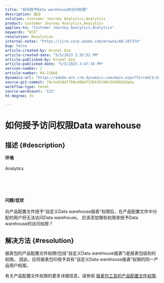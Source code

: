 ```yaml
---
title: "如何授予Data warehouse的访问权限"
description: 描述
solution: Customer Journey Analytics,Analytics
product: Customer Journey Analytics,Analytics
applies-to: "Customer Journey Analytics,Analytics"
keywords: “KCS”
resolution: Resolution
internal-notes: "https://jira.corp.adobe.com/browse/AN-287374"
bug: false
article-created-by: Krunal Oza
article-created-date: "5/5/2023 2:35:52 PM"
article-published-by: Krunal Oza
article-published-date: "5/5/2023 2:47:34 PM"
version-number: 2
article-number: KA-21666
dynamics-url: "https://adobe-ent.crm.dynamics.com/main.aspx?forceUCI=1&pagetype=entityrecord&etn=knowledgearticle&id=799ffe21-52eb-ed11-a7c6-6045bd006b25"
source-git-commit: 74c3e918d7709c48bbf13b535399c55699320aba
workflow-type: tm+mt
source-wordcount: '122'
ht-degree: 3%

---
```


# 如何授予访问权限Data warehouse

## 描述 {#description}

<b>环境</b><br><br>Analytics<br><br> <br><br> <br><br><b>问题/症状</b><br><br>向产品配置文件授予“自定义Data warehouse报表”权限后，在产品配置文件中分配的用户将无法访问Data warehouse。 应该添加哪些权限来授予Data warehouse的访问权限？<br>

## 解决方法 {#resolution}


报表包的产品配置文件权限(包括“自定义Data warehouse报表”)是报表包级别的权限。 因此，应将报表包ID授予具有“自定义Data warehouse报表”权限的同一产品用户档案。

有关产品配置文件权限的更多详细信息，请参阅 [报表包工具的产品配置文件权限](https://experienceleague.adobe.com/docs/analytics/admin/admin-console/permissions/report-suite-tools.html?lang=en).
